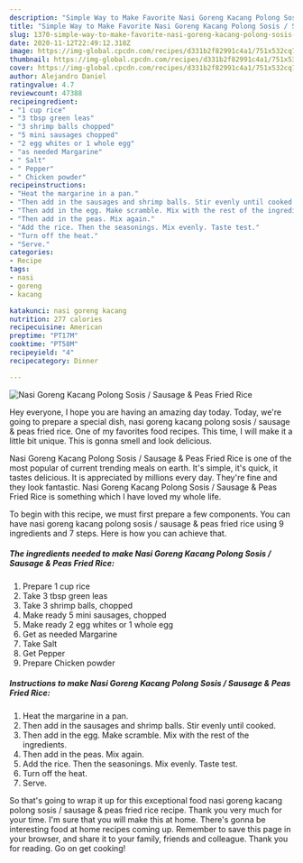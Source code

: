 ```yaml
---
description: "Simple Way to Make Favorite Nasi Goreng Kacang Polong Sosis / Sausage &amp;amp; Peas Fried Rice"
title: "Simple Way to Make Favorite Nasi Goreng Kacang Polong Sosis / Sausage &amp;amp; Peas Fried Rice"
slug: 1370-simple-way-to-make-favorite-nasi-goreng-kacang-polong-sosis-sausage-and-amp-peas-fried-rice
date: 2020-11-12T22:49:12.318Z
image: https://img-global.cpcdn.com/recipes/d331b2f82991c4a1/751x532cq70/nasi-goreng-kacang-polong-sosis-sausage-peas-fried-rice-recipe-main-photo.jpg
thumbnail: https://img-global.cpcdn.com/recipes/d331b2f82991c4a1/751x532cq70/nasi-goreng-kacang-polong-sosis-sausage-peas-fried-rice-recipe-main-photo.jpg
cover: https://img-global.cpcdn.com/recipes/d331b2f82991c4a1/751x532cq70/nasi-goreng-kacang-polong-sosis-sausage-peas-fried-rice-recipe-main-photo.jpg
author: Alejandro Daniel
ratingvalue: 4.7
reviewcount: 47388
recipeingredient:
- "1 cup rice"
- "3 tbsp green leas"
- "3 shrimp balls chopped"
- "5 mini sausages chopped"
- "2 egg whites or 1 whole egg"
- "as needed Margarine"
- " Salt"
- " Pepper"
- " Chicken powder"
recipeinstructions:
- "Heat the margarine in a pan."
- "Then add in the sausages and shrimp balls. Stir evenly until cooked."
- "Then add in the egg. Make scramble. Mix with the rest of the ingredients."
- "Then add in the peas. Mix again."
- "Add the rice. Then the seasonings. Mix evenly. Taste test."
- "Turn off the heat."
- "Serve."
categories:
- Recipe
tags:
- nasi
- goreng
- kacang

katakunci: nasi goreng kacang 
nutrition: 277 calories
recipecuisine: American
preptime: "PT17M"
cooktime: "PT58M"
recipeyield: "4"
recipecategory: Dinner

---
```



![Nasi Goreng Kacang Polong Sosis / Sausage &amp; Peas Fried Rice](https://img-global.cpcdn.com/recipes/d331b2f82991c4a1/751x532cq70/nasi-goreng-kacang-polong-sosis-sausage-peas-fried-rice-recipe-main-photo.jpg)

Hey everyone, I hope you are having an amazing day today. Today, we're going to prepare a special dish, nasi goreng kacang polong sosis / sausage &amp; peas fried rice. One of my favorites food recipes. This time, I will make it a little bit unique. This is gonna smell and look delicious.



Nasi Goreng Kacang Polong Sosis / Sausage &amp; Peas Fried Rice is one of the most popular of current trending meals on earth. It's simple, it's quick, it tastes delicious. It is appreciated by millions every day. They're fine and they look fantastic. Nasi Goreng Kacang Polong Sosis / Sausage &amp; Peas Fried Rice is something which I have loved my whole life.


To begin with this recipe, we must first prepare a few components. You can have nasi goreng kacang polong sosis / sausage &amp; peas fried rice using 9 ingredients and 7 steps. Here is how you can achieve that.

<!--inarticleads1-->

##### The ingredients needed to make Nasi Goreng Kacang Polong Sosis / Sausage &amp; Peas Fried Rice:

1. Prepare 1 cup rice
1. Take 3 tbsp green leas
1. Take 3 shrimp balls, chopped
1. Make ready 5 mini sausages, chopped
1. Make ready 2 egg whites or 1 whole egg
1. Get as needed Margarine
1. Take  Salt
1. Get  Pepper
1. Prepare  Chicken powder




<!--inarticleads2-->

##### Instructions to make Nasi Goreng Kacang Polong Sosis / Sausage &amp; Peas Fried Rice:

1. Heat the margarine in a pan.
1. Then add in the sausages and shrimp balls. Stir evenly until cooked.
1. Then add in the egg. Make scramble. Mix with the rest of the ingredients.
1. Then add in the peas. Mix again.
1. Add the rice. Then the seasonings. Mix evenly. Taste test.
1. Turn off the heat.
1. Serve.




So that's going to wrap it up for this exceptional food nasi goreng kacang polong sosis / sausage &amp; peas fried rice recipe. Thank you very much for your time. I'm sure that you will make this at home. There's gonna be interesting food at home recipes coming up. Remember to save this page in your browser, and share it to your family, friends and colleague. Thank you for reading. Go on get cooking!
